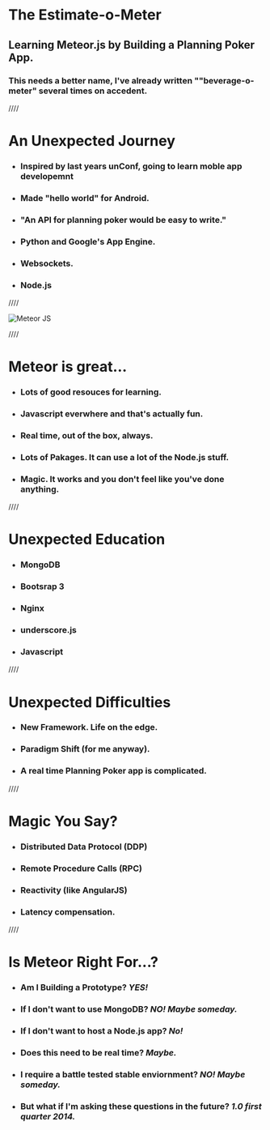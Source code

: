 # The Estimate-o-Meter

## Learning Meteor.js by Building a Planning Poker App.

### This needs a better name, I've already written ""beverage-o-meter" several times on accedent.

////

# An Unexpected Journey

* ### Inspired by last years unConf, going to learn moble app developemnt
* ### Made "hello world" for Android.
* ### "An API for planning poker would be easy to write."
* ### Python and Google's App Engine.
* ### Websockets.
* ### Node.js

////

![Meteor JS](https://raw.github.com/jachin/cw-unconf-estimate-o-meter/master/meteorjs.jpg)

////
 
# Meteor is great...

 * ### Lots of good resouces for learning.
 * ### Javascript everwhere and that's actually fun.
 * ### Real time, out of the box, always.
 * ### Lots of Pakages. It can use a lot of the Node.js stuff.
 * ### Magic. It works and you don't feel like you've done anything.

////

# Unexpected Education

 * ### MongoDB
 * ### Bootsrap 3
 * ### Nginx
 * ### underscore.js
 * ### Javascript

////

# Unexpected Difficulties

* ### New Framework. Life on the edge.
* ### Paradigm Shift (for me anyway).
* ### A real time Planning Poker app is complicated.

////

# Magic You Say?

* ### Distributed Data Protocol (DDP)
* ### Remote Procedure Calls (RPC)
* ### Reactivity (like AngularJS)
* ### Latency compensation.

////

# Is Meteor Right For...?

* ### Am I Building a Prototype? *YES!*
* ### If I don't want to use MongoDB? *NO! Maybe someday.*
* ### If I don't want to host a Node.js app? *No!*
* ### Does this need to be real time? *Maybe.*
* ### I require a battle tested stable enviornment? *NO! Maybe someday.*
* ### But what if I'm asking these questions in the future? *1.0 first quarter 2014.*

